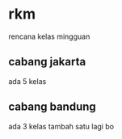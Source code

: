 # rkm
rencana kelas mingguan
## cabang jakarta
ada 5 kelas
## cabang bandung
ada 3 kelas tambah satu lagi bo
